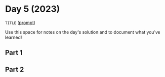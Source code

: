 # Day 5 (2023)

`TITLE` ([prompt](https://adventofcode.com/2023/day/5))

Use this space for notes on the day's solution and to document what you've learned!

## Part 1

## Part 2

